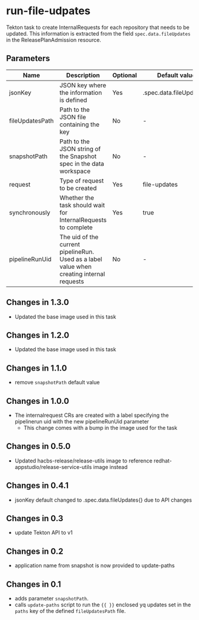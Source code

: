 # run-file-udpates

Tekton task to create InternalRequests for each repository that needs to be updated. This information is extracted from
the field `spec.data.fileUpdates` in the ReleasePlanAdmission resource.

## Parameters

| Name            | Description                                                                               | Optional | Default value            |
|-----------------|-------------------------------------------------------------------------------------------|----------|--------------------------|
| jsonKey         | JSON key where the information is defined                                                 | Yes      | .spec.data.fileUpdates[] |
| fileUpdatesPath | Path to the JSON file containing the key                                                  | No       | -                        |
| snapshotPath    | Path to the JSON string of the Snapshot spec in the data workspace                        | No       | -                        |
| request         | Type of request to be created                                                             | Yes      | file-updates             |
| synchronously   | Whether the task should wait for InternalRequests to complete                             | Yes      | true                     |
| pipelineRunUid  | The uid of the current pipelineRun. Used as a label value when creating internal requests | No       | -                        |

## Changes in 1.3.0
* Updated the base image used in this task

## Changes in 1.2.0
* Updated the base image used in this task

## Changes in 1.1.0
* remove `snapshotPath` default value

## Changes in 1.0.0
* The internalrequest CRs are created with a label specifying the pipelinerun uid with the new pipelineRunUid parameter
  * This change comes with a bump in the image used for the task

## Changes in 0.5.0
* Updated hacbs-release/release-utils image to reference redhat-appstudio/release-service-utils image instead

## Changes in 0.4.1
* jsonKey default changed to .spec.data.fileUpdates{} due to API changes

## Changes in 0.3
* update Tekton API to v1

## Changes in 0.2
* application name from snapshot is now provided to update-paths

## Changes in 0.1
* adds parameter `snapshotPath`.
* calls `update-paths` script to run the `{{ }}` enclosed yq updates set in the `paths` key
  of the defined `fileUpdatesPath` file.
